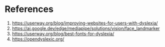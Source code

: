 # References

1. https://userway.org/blog/improving-websites-for-users-with-dyslexia/
2. https://ai.google.dev/edge/mediapipe/solutions/vision/face_landmarker
3. https://userway.org/blog/best-fonts-for-dyslexia/
4. https://opendyslexic.org/
